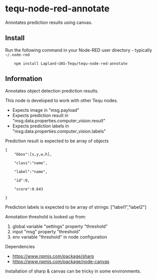 tequ-node-red-annotate
=====================

Annotates prediction results using canvas.

## Install

Run the following command in your Node-RED user directory - typically `~/.node-red`

        npm install Lapland-UAS-Tequ/tequ-node-red-annotate

## Information

Annotates object detection prediction results.

This node is developed to work with other Tequ nodes.
- Expects image in "msg.payload"
- Expects prediction result in "msg.data.properties.computer_vision.result"
- Expects prediction labels in "msg.data.properties.computer_vision.labels"

Prediction result is expected to be array of objects

```
{
	"bbox":[x,y,w,h],

	"class":"name",

	"label":"name",

	"id":0,

	"score":0.643

}
```

Prediction labels is expected to be array of strings: ["label1","label2"]


Annotation threshold is looked up from:
1. global variable "settings" property "threshold"
2. input "msg" property "threshold"
3. env variable "threshold" in node configuration

Dependencies
- https://www.npmjs.com/package/sharp
- https://www.npmjs.com/package/node-canvas

Installation of sharp & canvas can be tricky in some environments.
